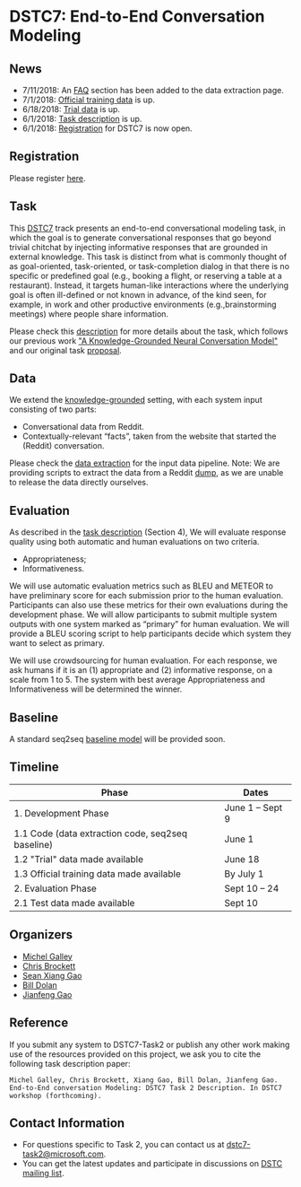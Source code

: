 # DSTC7: End-to-End Conversation Modeling

## News
* 7/11/2018: An [FAQ](https://github.com/DSTC-MSR-NLP/DSTC7-End-to-End-Conversation-Modeling/tree/master/data_extraction#FAQ) section has been added to the data extraction page. 
* 7/1/2018: [Official training data](https://github.com/DSTC-MSR-NLP/DSTC7-End-to-End-Conversation-Modeling/tree/master/data_extraction) is up.
* 6/18/2018: [Trial data](https://github.com/DSTC-MSR-NLP/DSTC7-End-to-End-Conversation-Modeling/tree/master/data_extraction/trial) is up.
* 6/1/2018: [Task description](https://github.com/DSTC-MSR-NLP/DSTC7-End-to-End-Conversation-Modeling/blob/master/doc/DSTC7_task2.pdf) is up.
* 6/1/2018: [Registration](https://docs.google.com/forms/d/e/1FAIpQLSf4aoCdtLsnFr_AKfp3tnTy4OUCITy5avcEEpUHJ9oZ5ZFvbg/viewform) for DSTC7 is now open.

## Registration

Please register [here](https://docs.google.com/forms/d/e/1FAIpQLSf4aoCdtLsnFr_AKfp3tnTy4OUCITy5avcEEpUHJ9oZ5ZFvbg/viewform).

## Task
This [DSTC7](http://workshop.colips.org/dstc7/) track presents an end-to-end conversational modeling task, in which the goal is to generate conversational responses that go beyond trivial chitchat by injecting informative responses that are grounded in external knowledge. This task is distinct from what is commonly thought of as goal-oriented, task-oriented, or task-completion dialog in that there is no specific or predefined goal (e.g., booking a flight, or reserving a table at a restaurant). Instead, it targets human-like interactions where the underlying goal is often ill-defined or not known in advance, of the kind seen, for example, in work and other productive environments (e.g.,brainstorming meetings) where people share information.

Please check this [description](https://github.com/DSTC-MSR-NLP/DSTC7-End-to-End-Conversation-Modeling/blob/master/doc/DSTC7_task2.pdf) for more details about the task, which follows our previous work ["A Knowledge-Grounded Neural Conversation Model"](https://arxiv.org/abs/1702.01932) and our original task [proposal](https://github.com/DSTC-MSR-NLP/DSTC7-End-to-End-Conversation-Modeling/blob/master/doc/proposal.pdf).

## Data
We extend the [knowledge-grounded](https://arxiv.org/abs/1702.01932) setting, with each system input consisting of two parts: 
* Conversational data from Reddit.  
* Contextually-relevant “facts”, taken from the website that started the (Reddit) conversation.

Please check the [data extraction](https://github.com/DSTC-MSR/DSTC7-End-to-End-Conversation-Modeling/tree/master/data_extraction) for the input data pipeline. Note: We are providing scripts to extract the data from a Reddit [dump](http://files.pushshift.io/reddit/comments/), as we are unable to release the data directly ourselves. 

## Evaluation
As described in the [task description](http://workshop.colips.org/dstc7/proposals/DSTC7-MSR_end2end.pdf) (Section 4), We will evaluate response quality using both automatic and human evaluations on two criteria.
* Appropriateness;
* Informativeness.

We will use automatic evaluation metrics such as BLEU and METEOR to have preliminary score for each submission prior to the human evaluation. Participants can also use these metrics for their own evaluations during the development phase. We will allow participants to submit multiple system outputs with one system marked as “primary” for human evaluation. We will provide a BLEU scoring script to help participants decide which system they want to select as primary. 

We will use crowdsourcing for human evaluation. For each response, we ask humans if it is an (1) appropriate and (2) informative response, on a scale from 1 to 5. The system with best average Appropriateness and Informativeness will be determined the winner.

## Baseline
A standard seq2seq [baseline model](https://github.com/DSTC-MSR/DSTC7-End-to-End-Conversation-Modeling/tree/master/baseline) will be provided soon.

## Timeline
|Phase|Dates|
| ------ | -------------- |
|1. Development Phase|June 1 – Sept 9|
|1.1 Code (data extraction code, seq2seq baseline)|June 1|
|1.2 "Trial" data made available|June 18|
|1.3 Official training data made available| By July 1|
|2. Evaluation Phase|Sept 10 – 24|
|2.1 Test data made available|Sept 10|

## Organizers
* [Michel Galley](https://www.microsoft.com/en-us/research/people/mgalley/)
* [Chris Brockett](https://www.microsoft.com/en-us/research/people/chrisbkt/)
* [Sean Xiang Gao](https://www.linkedin.com/in/gxiang1228/)
* [Bill Dolan](https://www.microsoft.com/en-us/research/people/billdol/)
* [Jianfeng Gao](https://www.microsoft.com/en-us/research/people/jfgao/)

## Reference
If you submit any system to DSTC7-Task2 or publish any other work making use of the resources provided on this project, we ask you to cite the following task description paper:

```Michel Galley, Chris Brockett, Xiang Gao, Bill Dolan, Jianfeng Gao. End-to-End conversation Modeling: DSTC7 Task 2 Description. In DSTC7 workshop (forthcoming).```

## Contact Information
* For questions specific to Task 2, you can contact us at <dstc7-task2@microsoft.com>.
* You can get the latest updates and participate in discussions on [DSTC mailing list](http://workshop.colips.org/dstc7/contact.html).
